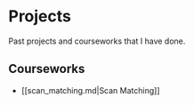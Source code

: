 # Projects

Past projects and courseworks that I have done.

## Courseworks
- [[scan_matching.md|Scan Matching]]